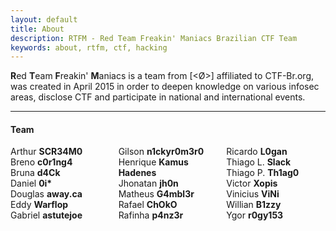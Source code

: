 ```yaml
---
layout: default
title: About
description: RTFM - Red Team Freakin' Maniacs Brazilian CTF Team
keywords: about, rtfm, ctf, hacking
---
```


**R**ed **T**eam **F**reakin' **M**aniacs is a team from [<Ø>] affiliated to CTF-Br.org, was created in April 2015 in order to deepen knowledge on various infosec areas, disclose CTF and participate in national and international events.


-----

#### Team

<div style="-webkit-column-count: 3; -moz-column-count: 3; column-count: 3;">
	Arthur <b>SCR34M0</b><br/>
	Breno <b>c0r1ng4</b><br/>
	Bruna <b>d4Ck</b><br/>
	Daniel <b>0i*</b><br/>
	Douglas <b>away.ca</b><br/>
	Eddy <b>Warflop</b><br/>
	Gabriel <b>astutejoe</b><br/>
	Gilson <b>n1ckyr0m3r0</b><br/>
	Henrique <b>Kamus Hadenes</b><br/>
	Jhonatan <b>jh0n</b><br/>
	Matheus <b>G4mbl3r</b><br/>
	Rafael <b>ChOkO</b><br/>
	Rafinha <b>p4nz3r</b><br/>
	Ricardo <b>L0gan</b><br/>
	Thiago L. <b>Slack</b><br/>
	Thiago P. <b>Th1ag0</b><br/>	
	Victor <b>Xopis</b><br/>
	Vinicius <b>ViNi</b><br/>	
	Willian <b>B1zzy</b><br/>
	Ygor <b>r0gy153</b><br/>
</div>
